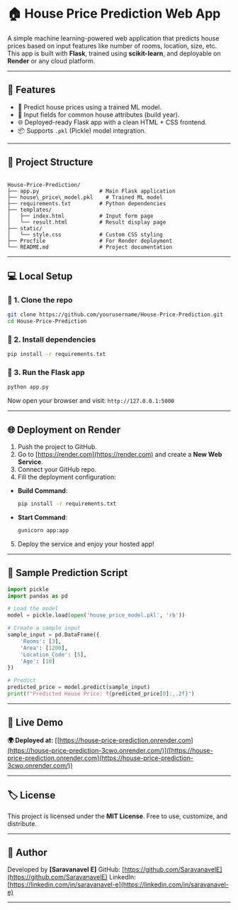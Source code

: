 # 🏠 House Price Prediction Web App

A simple machine learning-powered web application that predicts house prices based on input features like number of rooms, location, size, etc. This app is built with **Flask**, trained using **scikit-learn**, and deployable on **Render** or any cloud platform.

---

## 🚀 Features

- 🧠 Predict house prices using a trained ML model.
- 🔢 Input fields for common house attributes (build year).
- 🌐 Deployed-ready Flask app with a clean HTML + CSS frontend.
- 📦 Supports `.pkl` (Pickle) model integration.

---

## 📁 Project Structure

```

House-Price-Prediction/
├── app.py                   # Main Flask application
├── house\_price\_model.pkl    # Trained ML model
├── requirements.txt         # Python dependencies
├── templates/
│   ├── index.html           # Input form page
│   └── result.html          # Result display page
├── static/
│   └── style.css            # Custom CSS styling
├── Procfile                 # For Render deployment
└── README.md                # Project documentation

````

---

## 💻 Local Setup

### 🔹 1. Clone the repo

```bash
git clone https://github.com/yourusername/House-Price-Prediction.git
cd House-Price-Prediction
````

### 🔹 2. Install dependencies

```bash
pip install -r requirements.txt
```

### 🔹 3. Run the Flask app

```bash
python app.py
```

Now open your browser and visit:
`http://127.0.0.1:5000`

---

## 🌐 Deployment on Render

1. Push the project to GitHub.
2. Go to [https://render.com](https://render.com) and create a **New Web Service**.
3. Connect your GitHub repo.
4. Fill the deployment configuration:

* **Build Command**:

  ```bash
  pip install -r requirements.txt
  ```

* **Start Command**:

  ```bash
  gunicorn app:app
  ```

5. Deploy the service and enjoy your hosted app!

---

## 📌 Sample Prediction Script

```python
import pickle
import pandas as pd

# Load the model
model = pickle.load(open('house_price_model.pkl', 'rb'))

# Create a sample input
sample_input = pd.DataFrame({
    'Rooms': [3],
    'Area': [1200],
    'Location_Code': [5],
    'Age': [10]
})

# Predict
predicted_price = model.predict(sample_input)
print(f"Predicted House Price: ₹{predicted_price[0]:,.2f}")
```

---

## 🔗 Live Demo

**🌍 Deployed at:**
[[https://house-price-prediction.onrender.com](https://house-price-prediction-3cwo.onrender.com/)]([https://house-price-prediction.onrender.com](https://house-price-prediction-3cwo.onrender.com/))

---

## 🏷️ License

This project is licensed under the **MIT License**. Free to use, customize, and distribute.

---

## 🙌 Author

Developed by **\[Saravanavel E]**
GitHub: [https://github.com/SaravanavelE](https://github.com/SaravanavelE)
LinkedIn: [https://linkedin.com/in/saravanavel-e](https://linkedin.com/in/saravanavel-e)

---

